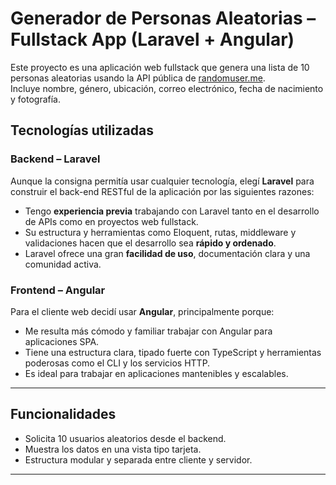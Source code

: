 # Generador de Personas Aleatorias – Fullstack App (Laravel + Angular)

Este proyecto es una aplicación web fullstack que genera una lista de 10 personas aleatorias usando la API pública de [randomuser.me](https://randomuser.me/).  
Incluye nombre, género, ubicación, correo electrónico, fecha de nacimiento y fotografía.

## Tecnologías utilizadas

### Backend – Laravel

Aunque la consigna permitía usar cualquier tecnología, elegí **Laravel** para construir el back-end RESTful de la aplicación por las siguientes razones:

- Tengo **experiencia previa** trabajando con Laravel tanto en el desarrollo de APIs como en proyectos web fullstack.
- Su estructura y herramientas como Eloquent, rutas, middleware y validaciones hacen que el desarrollo sea **rápido y ordenado**.
- Laravel ofrece una gran **facilidad de uso**, documentación clara y una comunidad activa.

### Frontend – Angular

Para el cliente web decidí usar **Angular**, principalmente porque:

- Me resulta más cómodo y familiar trabajar con Angular para aplicaciones SPA.
- Tiene una estructura clara, tipado fuerte con TypeScript y herramientas poderosas como el CLI y los servicios HTTP.
- Es ideal para trabajar en aplicaciones mantenibles y escalables.

---

## Funcionalidades

-  Solicita 10 usuarios aleatorios desde el backend.
-  Muestra los datos en una vista tipo tarjeta.
-  Estructura modular y separada entre cliente y servidor.
---
